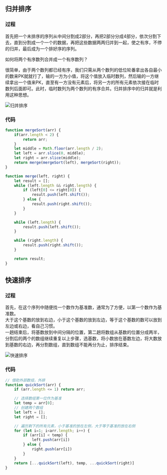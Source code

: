 ## 归并排序
### 过程
首先把一个未排序的序列从中间分割成2部分，再把2部分分成4部分，依次分割下去，直到分割成一个一个的数据，再把这些数据两两归并到一起，使之有序，不停的归并，最后成为一个排好序的序列。

如何将两个有序数列合并成一个有序数列？

很简单，由于两个数列都已经有序，我们只需从两个数列的低位轮番拿出各自最小的数来PK就就行了，输的一方为小值，将这个值放入临时数列，然后输的一方继续拿出一个值来PK，直至有一方没有元素后，将另一方的所有元素依次接在临时数列后面即可。此时，临时数列为两个数列的有序合并。归并排序中的归并就是利用这种思想。

![归并排序](https://cdn.lishuxue.site/blog/image/%E6%95%B0%E6%8D%AE%E7%BB%93%E6%9E%84%E4%B8%8E%E7%AE%97%E6%B3%95/mergeSort.gif)

### 代码
```js
function mergeSort(arr) {
    if(arr.length < 2) {
        return arr;
    }
    let middle = Math.floor(arr.length / 2);
    let left = arr.slice(0, middle);
    let right = arr.slice(middle);
    return merge(mergeSort(left), mergeSort(right));
}

function merge(left, right) {
    let result = [];
    while (left.length && right.length) {
        if (left[0] <= right[0]) {
            result.push(left.shift());
        } else {
            result.push(right.shift());
        }
    }

    while (left.length) {
        result.push(left.shift());
    }

    while (right.length) {
        result.push(right.shift());
    } 

    return result;
}
```

## 快速排序
### 过程
首先，在这个序列中随便找一个数作为基准数，通常为了方便，以第一个数作为基准数。  
大于这个基数的放到右边，小于这个基数的放到左边，等于这个基数的数可以放到左边或右边，看自己习惯。  
一趟结束后，将基数放到中间分隔的位置，第二趟将数组从基数的位置分成两半，分割后的两个的数组继续重复以上步骤，选基数，将小数放在基数左边，将大数放到基数的右边，再分割数组，直到数组不能再分为止，排序结束。

![快速排序](https://cdn.lishuxue.site/blog/image/%E6%95%B0%E6%8D%AE%E7%BB%93%E6%9E%84%E4%B8%8E%E7%AE%97%E6%B3%95/quickSort.gif)

### 代码
```js
// 借助外部数组，外排
function quickSort(arr) {
    if (arr.length <= 1) return arr;

    // 选择数组第一位作为基准
    let temp = arr[0];
    // 创建两个数组
    let left = [];
    let right = [];

    // 遍历剩下的所有元素，小于基准的放在左侧，大于等于基准的放在右侧
    for (let i=1; i<arr.length; i++) {
        if (arr[i] < temp) {
            left.push(arr[i])
        } else {
            right.push(arr[i])
        }
    }
    return [...quickSort(left), temp, ...quickSort(right)]
}
```